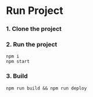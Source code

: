 
# Run Project
### 1. Clone the project
### 2. Run the project
```shell
npm i
npm start
```

### 3. Build
```shell
npm run build && npm run deploy
```
